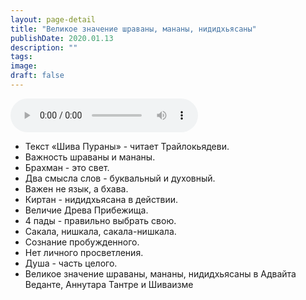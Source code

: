 ```yaml
---
layout: page-detail
title: "Великое значение шраваны, мананы, нидидхьясаны"
publishDate: 2020.01.13
description: ""
tags:
image:
draft: false
---
```


<audio title="2020.01.13 - Великое значение шраваны, мананы, нидидхьясаны.mp3" src="/upload/iblock/780/78008e789e3d3d9fcf278d41d451b3ae.mp3" controls=""></audio>

* Текст «Шива Пураны» - читает Трайлокьядеви.
* Важность шраваны и мананы.
* Брахман - это свет.
* Два смысла слов - буквальный и духовный.
* Важен не язык, а бхава.
* Киртан - нидидхьясана в действии.
* Величие Древа Прибежища.
* 4 пады - правильно выбрать свою.
* Сакала, нишкала, сакала-нишкала.
* Сознание пробужденного.
* Нет личного просветления.
* Душа - часть целого.
* Великое значение шраваны, мананы, нидидхьясаны в Адвайта Веданте, Аннутара Тантре и Шиваизме

  
